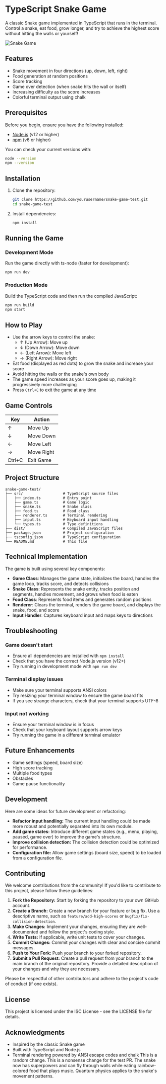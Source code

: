 # TypeScript Snake Game

A classic Snake game implemented in TypeScript that runs in the terminal. Control a snake, eat food, grow longer, and try to achieve the highest score without hitting the walls or yourself!

![Snake Game](https://via.placeholder.com/800x400?text=Snake+Game+Screenshot)

## Features

- Snake movement in four directions (up, down, left, right)
- Food generation at random positions
- Score tracking
- Game over detection (when snake hits the wall or itself)
- Increasing difficulty as the score increases
- Colorful terminal output using chalk

## Prerequisites

Before you begin, ensure you have the following installed:
- [Node.js](https://nodejs.org/) (v12 or higher)
- [npm](https://www.npmjs.com/) (v6 or higher)

You can check your current versions with:
```bash
node --version
npm --version
```

## Installation

1. Clone the repository:
   ```bash
   git clone https://github.com/yourusername/snake-game-test.git
   cd snake-game-test
   ```

2. Install dependencies:
   ```bash
   npm install
   ```

## Running the Game

### Development Mode

Run the game directly with ts-node (faster for development):

```bash
npm run dev
```

### Production Mode

Build the TypeScript code and then run the compiled JavaScript:

```bash
npm run build
npm start
```

## How to Play

- Use the arrow keys to control the snake:
  - ↑ (Up Arrow): Move up
  - ↓ (Down Arrow): Move down
  - ← (Left Arrow): Move left
  - → (Right Arrow): Move right
- Eat food (displayed as red dots) to grow the snake and increase your score
- Avoid hitting the walls or the snake's own body
- The game speed increases as your score goes up, making it progressively more challenging
- Press `Ctrl+C` to exit the game at any time

## Game Controls

| Key       | Action                |
|-----------|----------------------|
| ↑         | Move Up              |
| ↓         | Move Down            |
| ←         | Move Left            |
| →         | Move Right           |
| Ctrl+C    | Exit Game            |

## Project Structure

```
snake-game-test/
├── src/                  # TypeScript source files
│   ├── index.ts          # Entry point
│   ├── game.ts           # Game logic
│   ├── snake.ts          # Snake class
│   ├── food.ts           # Food class
│   ├── renderer.ts       # Terminal rendering
│   ├── input.ts          # Keyboard input handling
│   └── types.ts          # Type definitions
├── dist/                 # Compiled JavaScript files
├── package.json          # Project configuration
├── tsconfig.json         # TypeScript configuration
└── README.md             # This file
```

## Technical Implementation

The game is built using several key components:

- **Game Class**: Manages the game state, initializes the board, handles the game loop, tracks score, and detects collisions
- **Snake Class**: Represents the snake entity, tracks position and segments, handles movement, and grows when food is eaten
- **Food Class**: Represents food items and generates random positions
- **Renderer**: Clears the terminal, renders the game board, and displays the snake, food, and score
- **Input Handler**: Captures keyboard input and maps keys to directions

## Troubleshooting

### Game doesn't start
- Ensure all dependencies are installed with `npm install`
- Check that you have the correct Node.js version (v12+)
- Try running in development mode with `npm run dev`

### Terminal display issues
- Make sure your terminal supports ANSI colors
- Try resizing your terminal window to ensure the game board fits
- If you see strange characters, check that your terminal supports UTF-8

### Input not working
- Ensure your terminal window is in focus
- Check that your keyboard layout supports arrow keys
- Try running the game in a different terminal emulator

## Future Enhancements

- Game settings (speed, board size)
- High score tracking
- Multiple food types
- Obstacles
- Game pause functionality

## Development

Here are some ideas for future development or refactoring:

- **Refactor input handling:**  The current input handling could be made more robust and potentially separated into its own module.
- **Add game states:** Introduce different game states (e.g., menu, playing, paused, game over) to improve the game's structure.
- **Improve collision detection:**  The collision detection could be optimized for performance.
- **Configuration file:** Allow game settings (board size, speed) to be loaded from a configuration file.

## Contributing

We welcome contributions from the community! If you'd like to contribute to this project, please follow these guidelines:

1.  **Fork the Repository:** Start by forking the repository to your own GitHub account.
2.  **Create a Branch:** Create a new branch for your feature or bug fix. Use a descriptive name, such as `feature/add-high-scores` or `bugfix/fix-collision-detection`.
3.  **Make Changes:** Implement your changes, ensuring they are well-documented and follow the project's coding style.
4.  **Write Tests:** If applicable, write unit tests to cover your changes.
5.  **Commit Changes:** Commit your changes with clear and concise commit messages.
6.  **Push to Your Fork:** Push your branch to your forked repository.
7.  **Submit a Pull Request:** Create a pull request from your branch to the main branch of the original repository. Provide a detailed description of your changes and why they are necessary.

Please be respectful of other contributors and adhere to the project's code of conduct (if one exists).

## License

This project is licensed under the ISC License - see the LICENSE file for details.

## Acknowledgments

- Inspired by the classic Snake game
- Built with TypeScript and Node.js
- Terminal rendering powered by ANSI escape codes and chalk
This is a random change.
This is a nonsense change for the test PR. The snake now has superpowers and can fly through walls while eating rainbow-colored food that plays music. Quantum physics applies to the snake's movement patterns.